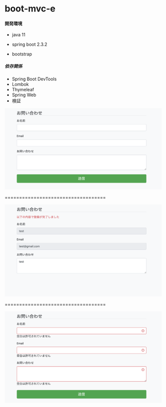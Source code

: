 # boot-mvc-e

#### 開発環境
- java 11
- spring boot 2.3.2

- bootstrap

##### 依存関係
- Spring Boot DevTools
- Lombok
- Thymeleaf
- Spring Web
- 検証

![main](img/p1.png)

===================================

![main2](img/p2.png)

===================================

![main3](img/p3.png)
